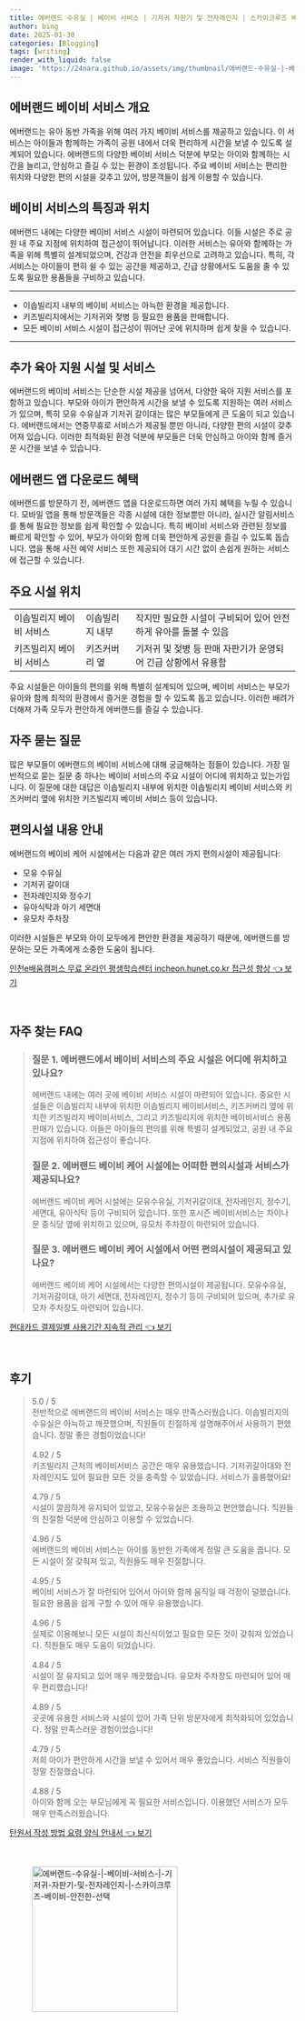 ```yaml
---
title: 에버랜드 수유실 | 베이비 서비스 | 기저귀 자판기 및 전자레인지 | 스카이크루즈 베이비 안전한 선택
author: bing
date: 2025-01-30
categories: [Blogging]
tags: [writing]
render_with_liquid: false
image: 'https://24nara.github.io/assets/img/thumbnail/에버랜드-수유실-|-베이비-서비스-|-기저귀-자판기-및-전자레인지-|-스카이크루즈-베이비-안전한-선택.webp'
---
```



<h2 id='에버랜드_베이비_서비스_개요'>에버랜드 베이비 서비스 개요</h2>

<p>에버랜드는 유아 동반 가족을 위해 여러 가지 베이비 서비스를 제공하고 있습니다. 이 서비스는 아이들과 함께하는 가족이 공원 내에서 더욱 편리하게 시간을 보낼 수 있도록 설계되어 있습니다. 에버랜드의 다양한 베이비 서비스 덕분에 부모는 아이와 함께하는 시간을 늘리고, 안심하고 즐길 수 있는 환경이 조성됩니다. 주요 베이비 서비스는 편리한 위치와 다양한 편의 시설을 갖추고 있어, 방문객들이 쉽게 이용할 수 있습니다.</p>

<h2 id='베이비_서비스_특징과_위치'>베이비 서비스의 특징과 위치</h2>

<p>에버랜드 내에는 다양한 베이비 서비스 시설이 마련되어 있습니다. 이들 시설은 주로 공원 내 주요 지점에 위치하여 접근성이 뛰어납니다. 이러한 서비스는 유아와 함께하는 가족을 위해 특별히 설계되었으며, 건강과 안전을 최우선으로 고려하고 있습니다. 특히, 각 서비스는 아이들이 편히 쉴 수 있는 공간을 제공하고, 긴급 상황에서도 도움을 줄 수 있도록 필요한 용품들을 구비하고 있습니다.</p>

<hr />

<ul>
    <li>이솝빌리지 내부의 베이비 서비스는 아늑한 환경을 제공합니다.</li>
    <li>키즈빌리지에서는 기저귀와 젖병 등 필요한 용품을 판매합니다.</li>
    <li>모든 베이비 서비스 시설이 접근성이 뛰어난 곳에 위치하며 쉽게 찾을 수 있습니다.</li>
</ul>

<hr />

<h2 id='추가_육아_지원_시설'>추가 육아 지원 시설 및 서비스</h2>

<p>에버랜드의 베이비 서비스는 단순한 시설 제공을 넘어서, 다양한 육아 지원 서비스를 포함하고 있습니다. 부모와 아이가 편안하게 시간을 보낼 수 있도록 지원하는 여러 서비스가 있으며, 특히 모유 수유실과 기저귀 갈이대는 많은 부모들에게 큰 도움이 되고 있습니다. 에버랜드에서는 연중무휴로 서비스가 제공될 뿐만 아니라, 다양한 편의 시설이 갖추어져 있습니다. 이러한 최적화된 환경 덕분에 부모들은 더욱 안심하고 아이와 함께 즐거운 시간을 보낼 수 있습니다.</p>

<h2 id='에버랜드_앱_다운로드_혜택'>에버랜드 앱 다운로드 혜택</h2>

<p>에버랜드를 방문하기 전, 에버랜드 앱을 다운로드하면 여러 가지 혜택을 누릴 수 있습니다. 모바일 앱을 통해 방문객들은 각종 시설에 대한 정보뿐만 아니라, 실시간 알림서비스를 통해 필요한 정보를 쉽게 확인할 수 있습니다. 특히 베이비 서비스와 관련된 정보를 빠르게 확인할 수 있어, 부모가 아이와 함께 더욱 편안하게 공원을 즐길 수 있도록 돕습니다. 앱을 통해 사전 예약 서비스 또한 제공되어 대기 시간 없이 손쉽게 원하는 서비스에 접근할 수 있습니다.</p>

<h2 id='주요_시설_위치'>주요 시설 위치</h2>

<table>
    <tr>
        <td>이솝빌리지 베이비 서비스</td>
        <td>이솝빌리지 내부</td>
        <td>작지만 필요한 시설이 구비되어 있어 안전하게 유아를 돌볼 수 있음</td>
    </tr>
    <tr>
        <td>키즈빌리지 베이비 서비스</td>
        <td>키즈커버리 옆</td>
        <td>기저귀 및 젖병 등 판매 자판기가 운영되어 긴급 상황에서 유용함</td>
    </tr>
</table>

<p>주요 시설들은 아이들의 편의를 위해 특별히 설계되어 있으며, 베이비 서비스는 부모가 유아와 함께 최적의 환경에서 즐거운 경험을 할 수 있도록 돕고 있습니다. 이러한 배려가 더해져 가족 모두가 편안하게 에버랜드를 즐길 수 있습니다.</p>

<h2 id='자주_묻는_질문'>자주 묻는 질문</h2>

<p>많은 부모들이 에버랜드의 베이비 서비스에 대해 궁금해하는 점들이 있습니다. 가장 일반적으로 묻는 질문 중 하나는 베이비 서비스의 주요 시설이 어디에 위치하고 있는가입니다. 이 질문에 대한 대답은 이솝빌리지 내부에 위치한 이솝빌리지 베이비 서비스와 키즈커버리 옆에 위치한 키즈빌리지 베이비 서비스 등이 있습니다.</p>

<h2 id='편의시설_내용_안내'>편의시설 내용 안내</h2>

<p>에버랜드의 베이비 케어 시설에서는 다음과 같은 여러 가지 편의시설이 제공됩니다:</p>

<ul>
    <li>모유 수유실</li>
    <li>기저귀 갈이대</li>
    <li>전자레인지와 정수기</li>
    <li>유아식탁과 아기 세면대</li>
    <li>유모차 주차장</li>
</ul>

<p>이러한 시설들은 부모와 아이 모두에게 편안한 환경을 제공하기 때문에, 에버랜드를 방문하는 모든 가족에게 소중한 도움이 됩니다.</p>


<p><a class="click-button" title="인천e배움캠퍼스 무료 온라인 평생학습센터 incheon.hunet.co.kr 접근성 향상" href="https://24nara.github.io/posts/%EC%9D%B8%EC%B2%9Ce%EB%B0%B0%EC%9B%80%EC%BA%A0%ED%8D%BC%EC%8A%A4-%EB%AC%B4%EB%A3%8C-%EC%98%A8%EB%9D%BC%EC%9D%B8-%ED%8F%89%EC%83%9D%ED%95%99%EC%8A%B5%EC%84%BC%ED%84%B0-incheon.hunet.co.kr-%EC%A0%91%EA%B7%BC%EC%84%B1-%ED%96%A5%EC%83%81/" rel="dofollow">인천e배움캠퍼스 무료 온라인 평생학습센터 incheon.hunet.co.kr 접근성 향상 👈 보기</a></p><br>
<h2 id='자주_찾는_FAQ'>자주 찾는 FAQ</h2>
<div itemscope="" itemtype="https://schema.org/FAQPage"> 
<blockquote> 
<div itemscope="" itemprop="mainEntity" itemtype="https://schema.org/Question"> 
<h3 itemprop="name">질문 1. 에버랜드에서 베이비 서비스의 주요 시설은 어디에 위치하고 있나요?</h3> 
<div itemscope="" itemprop="acceptedAnswer" itemtype="https://schema.org/Answer"> 
<span itemprop="text"> 
<p>에버랜드 내에는 여러 곳에 베이비 서비스 시설이 마련되어 있습니다. 중요한 시설들은 이솝빌리지 내부에 위치한 이솝빌리지 베이비서비스, 키즈커버리 옆에 위치한 키즈빌리지 베이비서비스, 그리고 키즈빌리지에 위치한 베이비서비스 용품 판매가 있습니다. 이들은 아이들의 편의를 위해 특별히 설계되었고, 공원 내 주요 지점에 위치하여 접근성이 좋습니다.</p> 
</span> 
</div> 
</div> 

<div itemscope="" itemprop="mainEntity" itemtype="https://schema.org/Question"> 
<h3 itemprop="name">질문 2. 에버랜드 베이비 케어 시설에는 어떠한 편의시설과 서비스가 제공되나요?</h3> 
<div itemscope="" itemprop="acceptedAnswer" itemtype="https://schema.org/Answer"> 
<span itemprop="text"> 
<p>에버랜드 베이비 케어 시설에는 모유수유실, 기저귀갈이대, 전자레인지, 정수기, 세면대, 유아식탁 등이 구비되어 있습니다. 또한 포시즌 베이비서비스는 차이나문 중식당 옆에 위치하고 있으며, 유모차 주차장이 마련되어 있습니다.</p> 
</span> 
</div> 
</div> 

<div itemscope="" itemprop="mainEntity" itemtype="https://schema.org/Question"> 
<h3 itemprop="name">질문 3. 에버랜드 베이비 케어 시설에서 어떤 편의시설이 제공되고 있나요?</h3> 
<div itemscope="" itemprop="acceptedAnswer" itemtype="https://schema.org/Answer"> 
<span itemprop="text"> 
<p>에버랜드 베이비 케어 시설에서는 다양한 편의시설이 제공됩니다. 모유수유실, 기저귀갈이대, 아기 세면대, 전자레인지, 정수기 등이 구비되어 있으며, 추가로 유모차 주차장도 마련되어 있습니다.</p> 
</span> 
</div> 
</div> 

</blockquote> 
</div>
<p><a class="click-button" title="현대카드 결제일별 사용기간 지속적 관리" href="https://24nara.github.io/posts/%ED%98%84%EB%8C%80%EC%B9%B4%EB%93%9C-%EA%B2%B0%EC%A0%9C%EC%9D%BC%EB%B3%84-%EC%82%AC%EC%9A%A9%EA%B8%B0%EA%B0%84-%EC%A7%80%EC%86%8D%EC%A0%81-%EA%B4%80%EB%A6%AC/" rel="dofollow">현대카드 결제일별 사용기간 지속적 관리 👈 보기</a></p><br>
<h2 id='후기'>후기</h2>
<div itemscope itemtype="https://schema.org/Product">
  <blockquote>
  <div itemprop="review" itemscope itemtype="https://schema.org/Review">
      <div itemprop="reviewRating" itemscope itemtype="https://schema.org/Rating"> <span itemprop="ratingValue">5.0</span> / <span itemprop="bestRating">5</span> </div>
      <span itemprop="reviewBody">전반적으로 에버랜드의 베이비 서비스는 매우 만족스러웠습니다. 이솝빌리지의 수유실은 아늑하고 깨끗했으며, 직원들이 친절하게 설명해주어서 사용하기 편했습니다. 정말 좋은 경험이었습니다!</span>
  </div>
  <br>
  <div itemprop="review" itemscope itemtype="https://schema.org/Review">
      <div itemprop="reviewRating" itemscope itemtype="https://schema.org/Rating"> <span itemprop="ratingValue">4.92</span> / <span itemprop="bestRating">5</span> </div>
      <span itemprop="reviewBody">키즈빌리지 근처의 베이비서비스 공간은 매우 유용했습니다. 기저귀갈이대와 전자레인지도 있어 필요한 모든 것을 충족할 수 있었습니다. 서비스가 훌륭했어요!</span>
  </div>
  <br>
  <div itemprop="review" itemscope itemtype="https://schema.org/Review">
      <div itemprop="reviewRating" itemscope itemtype="https://schema.org/Rating"> <span itemprop="ratingValue">4.79</span> / <span itemprop="bestRating">5</span> </div>
      <span itemprop="reviewBody">시설이 깔끔하게 유지되어 있었고, 모유수유실은 조용하고 편안했습니다. 직원들의 친절함 덕분에 안심하고 이용할 수 있었습니다.</span>
  </div>
  <br>
  <div itemprop="review" itemscope itemtype="https://schema.org/Review">
      <div itemprop="reviewRating" itemscope itemtype="https://schema.org/Rating"> <span itemprop="ratingValue">4.96</span> / <span itemprop="bestRating">5</span> </div>
      <span itemprop="reviewBody">에버랜드의 베이비 서비스는 아이를 동반한 가족에게 정말 큰 도움을 줍니다. 모든 시설이 잘 갖춰져 있고, 직원들도 매우 친절합니다.</span>
  </div>
  <br>
  <div itemprop="review" itemscope itemtype="https://schema.org/Review">
      <div itemprop="reviewRating" itemscope itemtype="https://schema.org/Rating"> <span itemprop="ratingValue">4.95</span> / <span itemprop="bestRating">5</span> </div>
      <span itemprop="reviewBody">베이비 서비스가 잘 마련되어 있어서 아이와 함께 움직일 때 걱정이 덜했습니다. 필요한 용품을 쉽게 구할 수 있어 매우 유용했습니다.</span>
  </div>
  <br>
  <div itemprop="review" itemscope itemtype="https://schema.org/Review">
      <div itemprop="reviewRating" itemscope itemtype="https://schema.org/Rating"> <span itemprop="ratingValue">4.96</span> / <span itemprop="bestRating">5</span> </div>
      <span itemprop="reviewBody">실제로 이용해보니 모든 시설이 최신식이었고 필요한 모든 것이 갖춰져 있었습니다. 직원들도 매우 도움이 되었습니다.</span>
  </div>
  <br>
  <div itemprop="review" itemscope itemtype="https://schema.org/Review">
      <div itemprop="reviewRating" itemscope itemtype="https://schema.org/Rating"> <span itemprop="ratingValue">4.84</span> / <span itemprop="bestRating">5</span> </div>
      <span itemprop="reviewBody">시설이 잘 유지되고 있어 매우 깨끗했습니다. 유모차 주차장도 마련되어 있어 매우 편리했습니다!</span>
  </div>
  <br>
  <div itemprop="review" itemscope itemtype="https://schema.org/Review">
      <div itemprop="reviewRating" itemscope itemtype="https://schema.org/Rating"> <span itemprop="ratingValue">4.89</span> / <span itemprop="bestRating">5</span> </div>
      <span itemprop="reviewBody">곳곳에 유용한 서비스와 시설이 있어 가족 단위 방문자에게 최적화되어 있었습니다. 정말 만족스러운 경험이었습니다!</span>
  </div>
  <br>
  <div itemprop="review" itemscope itemtype="https://schema.org/Review">
      <div itemprop="reviewRating" itemscope itemtype="https://schema.org/Rating"> <span itemprop="ratingValue">4.79</span> / <span itemprop="bestRating">5</span> </div>
      <span itemprop="reviewBody">저희 아이가 편안하게 시간을 보낼 수 있어서 매우 좋았습니다. 서비스 직원들이 정말 친절했습니다.</span>
  </div>
  <br>
  <div itemprop="review" itemscope itemtype="https://schema.org/Review">
      <div itemprop="reviewRating" itemscope itemtype="https://schema.org/Rating"> <span itemprop="ratingValue">4.88</span> / <span itemprop="bestRating">5</span> </div>
      <span itemprop="reviewBody">아이와 함께 오는 부모님에게 꼭 필요한 서비스입니다. 이용했던 서비스가 모두 매우 만족스러웠습니다.</span>
  </div>
  </blockquote>
</div>
<p><a class="click-button" title="탄원서 작성 방법 요령 양식 안내서" href="https://24nara.github.io/posts/%ED%83%84%EC%9B%90%EC%84%9C-%EC%9E%91%EC%84%B1-%EB%B0%A9%EB%B2%95-%EC%9A%94%EB%A0%B9-%EC%96%91%EC%8B%9D-%EC%95%88%EB%82%B4%EC%84%9C/" rel="dofollow">탄원서 작성 방법 요령 양식 안내서 👈 보기</a></p><br>
<figure class="image"><img src="https://24nara.github.io/assets/img/thumbnail/에버랜드-수유실-|-베이비-서비스-|-기저귀-자판기-및-전자레인지-|-스카이크루즈-베이비-안전한-선택.webp" alt="에버랜드-수유실-|-베이비-서비스-|-기저귀-자판기-및-전자레인지-|-스카이크루즈-베이비-안전한-선택" width="256" height="256"></figure>